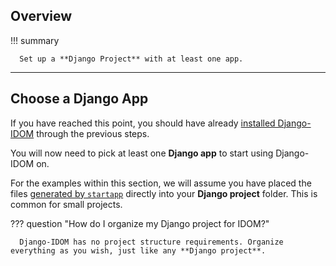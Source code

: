 ## Overview

!!! summary

      Set up a **Django Project** with at least one app.

---

## Choose a Django App

If you have reached this point, you should have already [installed Django-IDOM](../get-started/installation.md) through the previous steps.

You will now need to pick at least one **Django app** to start using Django-IDOM on.

For the examples within this section, we will assume you have placed the files [generated by `startapp`](https://docs.djangoproject.com/en/dev/intro/tutorial01/#creating-the-polls-app) directly into your **Django project** folder. This is common for small projects.

??? question "How do I organize my Django project for IDOM?"

      Django-IDOM has no project structure requirements. Organize everything as you wish, just like any **Django project**.
